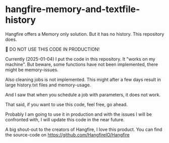 # hangfire-memory-and-textfile-history
Hangfire offers a Memory only solution. But it has no history. This repository does.

🚧 DO NOT USE THIS CODE IN PRODUCTION!

Currently (2025-01-04) I put the code in this repository. It "works on my machine". But beware, some functions have not been implemented, there might be memory-issues.

Also cleaning jobs is not implemented. This might after a few days result in large history.txt files and memory-usage. 

And I saw that when you schedule a job with parameters, it does not work.

That said, if you want to use this code, feel free, go ahead. 

Probably I am going to use it in production and with the issues I will be confronted with, I will update this code in the near future.



A big shout-out to the creators of Hangfire, I love this product. You can find the source-code on https://github.com/HangfireIO/Hangfire